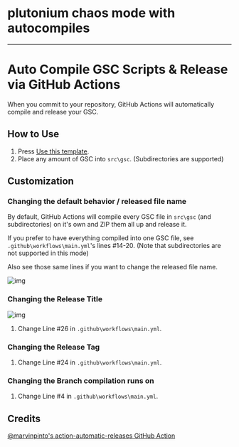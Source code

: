 # plutonium chaos mode with autocompiles

--------------------------------------------------------------------------------------------------------------------------------------------------------------------

# Auto Compile GSC Scripts & Release via GitHub Actions

When you commit to your repository, GitHub Actions will automatically compile and release your GSC.

## How to Use

1. Press [Use this template](https://github.com/ChxseH/GSC-AutoCompile/generate).  
2. Place any amount of GSC into `src\gsc`. (Subdirectories are supported) 

## Customization

### Changing the default behavior / released file name

By default, GitHub Actions will compile every GSC file in `src\gsc` (and subdirectories) on it's own and ZIP them all up and release it.

If you prefer to have everything compiled into one GSC file, see `.github\workflows\main.yml`'s lines #14-20. (Note that subdirectories are not supported in this mode)

Also see those same lines if you want to change the released file name.

![img](https://i.imgur.com/1w2apXw.png)

### Changing the Release Title

![img](https://i.imgur.com/RpiXJoX.png)

1. Change Line #26 in `.github\workflows\main.yml`.

### Changing the Release Tag

1. Change Line #24 in `.github\workflows\main.yml`.

### Changing the Branch compilation runs on

1. Change Line #4 in `.github\workflows\main.yml`.

## Credits

[@marvinpinto's action-automatic-releases GitHub Action](https://github.com/marvinpinto/action-automatic-releases)
